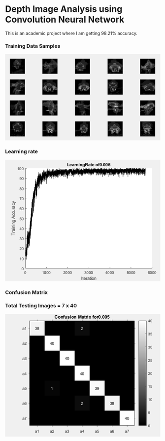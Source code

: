 # Depth Image Analysis using Convolution Neural Network
This is an academic project where I am getting 98.21% accuracy.
### Training Data Samples
![Training Data Samples](https://github.com/Damodharan5/Image-Processing/blob/master/Depth_Image%20Classification%20for%20Kinect/training_data_samples.PNG)
### Learning rate
![Learning Rate](https://github.com/Damodharan5/Image-Processing/blob/master/Depth_Image%20Classification%20for%20Kinect/learn.PNG)
### Confusion Matrix
### Total Testing Images = 7 x 40
![Confusion Matrix](https://github.com/Damodharan5/Image-Processing/blob/master/Depth_Image%20Classification%20for%20Kinect/conf1.PNG)
